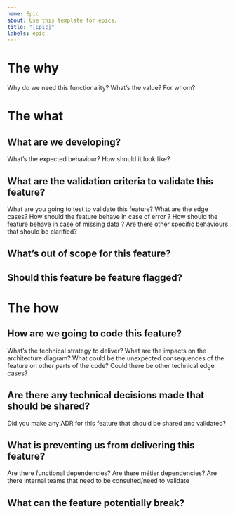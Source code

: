 ```yaml
---
name: Epic
about: Use this template for epics.
title: "[Epic]"
labels: epic
---
```


# The why

Why do we need this functionality?
What’s the value? For whom?

# The what

## What are we developing?

What’s the expected behaviour? How should it look like?

## What are the validation criteria to validate this feature?

What are you going to test to validate this feature? What are the edge cases? How should the feature behave in case of error ? How should the feature behave in case of missing data ? Are there other specific behaviours that should be clarified?

## What’s out of scope for this feature?

## Should this feature be feature flagged?

# The how

## How are we going to code this feature?

What’s the technical strategy to deliver? What are the impacts on the architecture diagram? What could be the unexpected consequences of the feature on other parts of the code? Could there be other technical edge cases?

## Are there any technical decisions made that should be shared?

Did you make any ADR for this feature that should be shared and validated?

## What is preventing us from delivering this feature?

Are there functional dependencies? Are there métier dependencies? Are there internal teams that need to be consulted/need to validate

## What can the feature potentially break?
